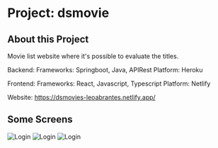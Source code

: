 # Project: dsmovie

## About this Project
Movie list website where it's possible to evaluate the titles. 

Backend: 
Frameworks: Springboot, Java, APIRest
Platform: Heroku

Frontend:
Frameworks: React, Javascript, Typescript
Platform: Netlify


Website: https://dsmovies-leoabrantes.netlify.app/



## Some Screens

![Login](https://github.com/steniowagner/store-system/blob/master/img/login.png)
![Login](https://github.com/steniowagner/store-system/blob/master/img/login.png)
![Login](https://github.com/steniowagner/store-system/blob/master/img/login.png)
